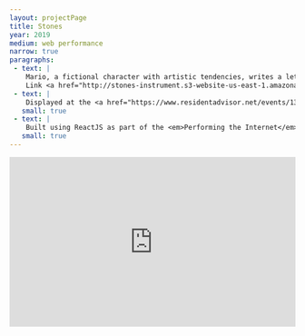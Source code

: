 ```yaml
---
layout: projectPage
title: Stones
year: 2019
medium: web performance
narrow: true
paragraphs:
 - text: |
    Mario, a fictional character with artistic tendencies, writes a letter to his mother.<br/>
    Link <a href="http://stones-instrument.s3-website-us-east-1.amazonaws.com/" target="__blank">here.</a>
 - text: |
    Displayed at the <a href="https://www.residentadvisor.net/events/1328770" class="underlined" target="__blank">H0L0 Vintage Pop-Up Party</a> in Brooklyn, NY. 
   small: true
 - text: |
    Built using ReactJS as part of the <em>Performing the Internet</em> class.
   small: true
---
```

<div class="mb2" style="padding:59.41% 0 0 0;position:relative;"><iframe src="https://player.vimeo.com/video/365973026?autoplay=0&loop=1&title=0&byline=0&portrait=0" style="position:absolute;top:0;left:0;width:100%;height:100%;" frameborder="0" allow="autoplay; fullscreen" allowfullscreen></iframe></div><script src="https://player.vimeo.com/api/player.js"></script>